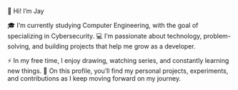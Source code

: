 👋 Hi! I’m Jay

🎓 I’m currently studying Computer Engineering, with the goal of specializing in Cybersecurity.
💻 I’m passionate about technology, problem-solving, and building projects that help me grow as a developer.

⚡ In my free time, I enjoy drawing, watching series, and constantly learning new things.
🚀 On this profile, you’ll find my personal projects, experiments, and contributions as I keep moving forward on my journey.

